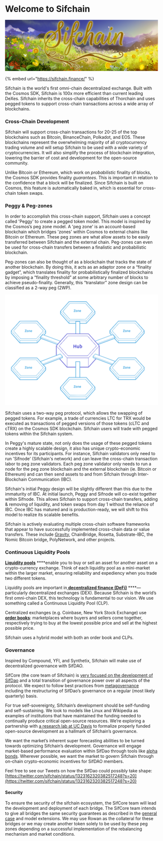 # Welcome to Sifchain

![](.gitbook/assets/twitter-header_environment-1500x500px-large-logo.jpg)

{% embed url="https://sifchain.finance/" %}

Sifchain is the world's first omni-chain decentralized exchange. Built with the Cosmos SDK, Sifchain is 100x more efficient than current leading DeXes. Sifchain inherits the cross-chain capabilities of Thorchain and uses pegged tokens to support cross-chain transactions across a wide array of blockchains.

### Cross-Chain Development

Sifchain will support cross-chain transactions for 20-25 of the top blockchains such as Bitcoin, BinanceChain, Polkadot, and EOS. These blockchains represent the overwhelming majority of all cryptocurrency trading volume and will setup Sifchain to be used with a wide variety of cryptocurrencies. It will also simplify the process of blockchain integration, lowering the barrier of cost and development for the open-source community.

Unlike Bitcoin or Ethereum, which work on _probabilistic_ finality of blocks, the Cosmos SDK provides finality _guarantees_. This is important in relation to the confidence that a block will be finalized. Since Sifchain is built on Cosmos, this feature is automatically baked in, which is essential for cross-chain token swaps.

### Peggy & Peg-zones

In order to accomplish this cross-chain support, Sifchain uses a concept called 'Peggy' to create a pegged token model. This model is inspired by the Cosmos’s peg zone model. A 'peg zone' is an account-based blockchain which bridges 'zones' within Cosmos to external chains like Bitcoin or Ethereum. These peg zones are what allow assets to be easily transferred between Sifchain and the external chain. Peg-zones can even be used for cross-chain transfers between a finalistic and probabilistic blockchain.

Peg-zones can also be thought of as a blockchain that tracks the state of another blockchain. By doing this, it acts as an adaptor zone or a “finality gadget”, which translates finality for probabilistically finalized blockchains by imposing a “finality threshold” at some arbitrary number of blocks to achieve pseudo-finality. Generally, this “translator” zone design can be classified as a 2-way peg \(2WP\).

![](.gitbook/assets/screen-shot-2020-11-20-at-9.38.14-pm.png)

Sifchain uses a two-way peg protocol, which allows the swapping of pegged tokens. For example, a trade of currencies LTC for TRX would be executed as transactions of pegged versions of those tokens \(cLTC and cTRX\) on the Cosmos SDK blockchain. Sifchain users will trade with pegged tokens within the Sifchain system. 

In Peggy's mature state, not only does the usage of these pegged tokens create a highly scalable design, it also has unique crypto-economic incentives for its participants. For instance, Sifchain validators only need to run 'Sifnode' \(Sifchain's network\) and can leave the cross-chain transaction labor to peg zone validators. Each peg zone validator only needs to run a node for the peg zone blockchain and the external blockchain \(ie. Bitcoin or Ethereum\) and can then send assets to and from Sifchain through Inter-Blockchain Communication \(IBC\). 

Sifchain's initial Peggy design will be slightly different than this due to the immaturity of IBC. At initial launch, Peggy and Sifnode will co-exist together within Sifnode. This allows Sifchain to support cross-chain transfers, adding & removing of liquidity, and token swaps from day 1 without the reliance of IBC. Once IBC has matured and is production-ready, we will shift to this model to realize its scalable benefits.

Sifchain is actively evaluating multiple cross-chain software frameworks that appear to have successfully implemented cross-chain data or value transfers. These include [Gravity](https://gravity.tech/), ChainBridge, Rosetta, Substrate-IBC, the Nomic Bitcoin bridge, PolyNetwork, and other projects.

### Continuous Liquidity Pools

[**Liquidity pools**](https://www.investopedia.com/terms/l/liquidity.asp) ****enable you to buy or sell an asset for another asset on a crypto-currency exchange. Think of each liquidity pool as a mini-market within the larger market, ensuring reliability and expediency when you trade two different tokens.

Liquidity pools are important in[ **decentralized finance \(DeFi\)**](https://www.coindesk.com/what-is-defi) ****— particularly decentralized exchanges \(DEX\). Because Sifchain is the world’s first omni-chain DEX, this technology is fundamental to our vision. We use something called a Continuous Liquidity Pool \(CLP\).

Centralized exchanges \(e.g. Coinbase, New York Stock Exchange\) use [**order books**](https://www.investopedia.com/terms/o/order-book.asp): marketplaces where buyers and sellers come together, respectively trying to buy at the lowest possible price and sell at the highest possible price.

Sifchain uses a hybrid model with both an order book and CLPs.

### Governance

Inspired by Compound, YFI, and Synthetix, Sifchain will make use of decentralized governance with SifDAO.

SifCore \(the core team of Sifchain\) is [very focused on the development of SifDao](https://twitter.com/sifchain/status/1323162320382517248?s=20) and a total transition of governance power over all aspects of the protocol. We expect to follow best practices from [metagovernance](https://metagov.org/wp-content/uploads/2020/04/Metagov-Full-Deck-public-2020-04-18.pdf) including the restructuring of SifDao’s governance on a regular \(most likely quarterly\) basis.

For true self-sovereignty, Sifchain’s development should be self-funding and self-sustaining. We look to models like Linux and Wikipedia as examples of institutions that have maintained the funding needed to continually produce critical open-source resources. We’re exploring a partnership with [a research lab at UC Davis](https://engineering.ucdavis.edu/news/uc-davis-computer-science-communication-team-study-open-source-software) to formalize properly funded open-source development as a hallmark of Sifchain’s governance.

We want the market’s inherent super forecasting abilities to be turned towards optimizing Sifchain’s development. Governance will engage market-based performance evaluation within SifDao through tools like [alpha bonds](https://github.com/blockscience/interchainfoundation). Wherever possible, we want the market to govern Sifchain through on-chain crypto-economic incentives for SifDAO members.

Feel free to see our Tweets on how the SifDao could possibly take shape: [https://twitter.com/sifchain/status/1323162320382517248?s=20](https://twitter.com/sifchain/status/1323162320382517248?s=20)

#### Security

To ensure the security of the sifchain ecosystem, the SifCore team will lead the development and deployment of each bridge. The SifCore team intends to give all bridges the same security guarantees as described in the [general case](https://app.gitbook.com/@sifchain/s/sifchain/~/drafts/-MR1K8Tq8VRB5PXYz9on/core-concepts/peggy/general-case-mode-for-pegged-tokens) and model extensions. We may use Rowan as the collateral for these bridges or we may create another token solely to be used by these peg zones depending on a successful implementation of the rebalancing mechanism and market conditions.








